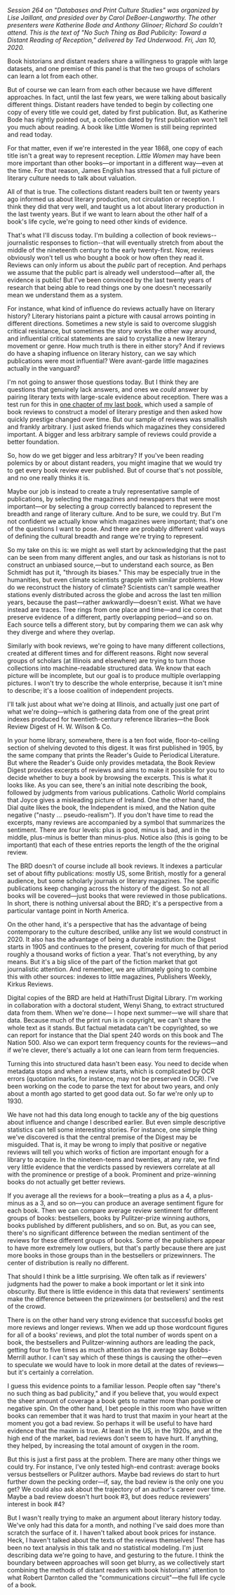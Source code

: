 *Session 264 on "Databases and Print Culture Studies" was organized by Lise Jaillant, and presided over by Carol DeBoer-Langworthy. The other presenters were Katherine Bode and Anthony Glinoer; Richard So couldn't attend. This is the text of "No Such Thing as Bad Publicity: Toward a Distant Reading of Reception," delivered by Ted Underwood. Fri, Jan 10, 2020.*

Book historians and distant readers share a willingness to grapple with large datasets, and one premise of this panel is that the two groups of scholars can learn a lot from each other.

But of course we can learn from each other because we have different approaches. In fact, until the last few years, we were talking about basically different things. Distant readers have tended to begin by collecting one copy of every title we could get, dated by first publication. But, as Katherine Bode has rightly pointed out, a collection dated by first publication won't tell you much about reading. A book like Little Women is still being reprinted and read today.

For that matter, even if we're interested in the year 1868, one copy of each title isn't a great way to represent reception. *Little Women* may have been more important than other books—or important in a different way—even at the time. For that reason, James English has stressed that a full picture of literary culture needs to talk about valuation.

All of that is true. The collections distant readers built ten or twenty years ago informed us about literary production, not circulation or reception. I think they did that very well, and taught us a lot about literary production in the last twenty years. But if we want to learn about the other half of a book's life cycle, we're going to need other kinds of evidence.

That's what I'll discuss today. I'm building a collection of book reviews--journalistic responses to fiction--that will eventually stretch from about the middle of the nineteenth century to the early twenty-first. Now, reviews obviously won't tell us who bought a book or how often they read it. Reviews can only inform us about the *public* part of reception. And perhaps we assume that the public part is already well understood—after all, the evidence is public! But I've been convinced by the last twenty years of research that being able to read things one by one doesn't necessarily mean we understand them as a system.

For instance, what kind of influence do reviews actually have on literary history? Literary historians paint a picture with causal arrows pointing in different directions. Sometimes a new style is said to overcome sluggish critical resistance, but sometimes the story works the other way around, and influential critical statements are said to crystallize a new literary movement or genre. How much truth is there in either story? And if reviews do have a shaping influence on literary history, can we say which publications were most influential? Were avant-garde little magazines actually in the vanguard?

I'm not going to answer those questions today. But I think they are questions that genuinely lack answers, and ones we *could* answer by pairing literary texts with large-scale evidence about reception. There was a test run for this in [one chapter of my last book,](https://www.press.uchicago.edu/ucp/books/book/chicago/D/bo35853783.html) which used a sample of book reviews to construct a model of literary prestige and then asked how quickly prestige changed over time. But our sample of reviews was smallish and frankly arbitrary. I just asked friends which magazines they considered important. A bigger and less arbitrary sample of reviews could provide a better foundation.

So, how do we get bigger and less arbitrary? If you've been reading polemics by or about distant readers, you might imagine that we would try to get every book review ever published. But of course that's not possible, and no one really thinks it is.

Maybe our job is instead to create a truly representative sample of publications, by selecting the magazines and newspapers that were most important—or by selecting a group correctly balanced to represent the breadth and range of literary culture. And to be sure, we could try. But I'm not confident we actually know which magazines were important; that's one of the questions I want to pose. And there are probably different valid ways of defining the cultural breadth and range we're trying to represent.

So my take on this is: we might as well start by acknowledging that the past can be seen from many different angles, and our task as historians is not to construct an unbiased source,—but to understand each source, as Ben Schmidt has put it, "through its biases." This may be especially true in the humanities, but even climate scientists grapple with similar problems. How do we reconstruct the history of climate? Scientists can't sample weather stations evenly distributed across the globe and across the last ten million years, because the past—rather awkwardly—doesn't exist. What we have instead are traces. Tree rings from one place and time—and ice cores that preserve evidence of a different, partly overlapping period—and so on. Each source tells a different story, but by comparing them we can ask why they diverge and where they overlap.

Similarly with book reviews, we're going to have many different collections, created at different times and for different reasons. Right now several groups of scholars (at Illinois and elsewhere) are trying to turn those collections into machine-readable structured data. We know that each picture will be incomplete, but our goal is to produce multiple overlapping pictures. I won't try to describe the whole enterprise, because it isn't mine to describe; it's a loose coalition of independent projects. 

I'll talk just about what we're doing at Illinois, and actually just one part of what we're doing—which is gathering data from one of the great print indexes produced for twentieth-century reference libraries—the Book Review Digest of H. W. Wilson & Co.

In your home library, somewhere, there is a ten foot wide, floor-to-ceiling section of shelving devoted to this digest. It was first published in 1905, by the same company that prints the Reader's Guide to Periodical Literature. But where the Reader's Guide only provides metadata, the Book Review Digest provides excerpts of reviews and aims to make it possible for you to decide whether to buy a book by browsing the excerpts. This is what it looks like. As you can see, there's an initial note describing the book, followed by judgments from various publications. Catholic World complains that Joyce gives a misleading picture of Ireland. One the other hand, the Dial quite likes the book, the Independent is mixed, and the Nation quite negative ("nasty ... pseudo-realism"). If you don't have time to read the excerpts, many reviews are accompanied by a symbol that summarizes the sentiment. There are four levels: plus is good, minus is bad, and in the middle, plus-minus is better than minus-plus. Notice also (this is going to be important) that each of these entries reports the length of the the original review.

The BRD doesn't of course include all book reviews. It indexes a particular set of about fifty publications: mostly US, some British, mostly for a general audience, but some scholarly journals or literary magazines. The specific publications keep changing across the history of the digest. So not all books will be covered—just books that were reviewed in those publications. In short, there is nothing universal about the BRD; it's a perspective from a particular vantage point in North America.

On the other hand, it's a perspective that has the advantage of being contemporary to the culture described, unlike any list we would construct in 2020. It also has the advantage of being a durable institution: the Digest starts in 1905 and continues to the present, covering for much of that period roughly a thousand works of fiction a year. That's not everything, by any means. But it's a big slice of the part of the fiction market that got journalistic attention. And remember, we are ultimately going to combine this with other sources: indexes to little magazines, Publishers Weekly, Kirkus Reviews.

Digital copies of the BRD are held at HathiTrust Digital Library. I'm working in collaboration with a doctoral student, Wenyi Shang, to extract structured data from them. When we're done— I hope next summer—we will share that data. Because much of the print run is in copyright, we can't share the whole text as it stands. But factual metadata can't be copyrighted, so we can report for instance that the Dial spent 240 words on this book and The Nation 500. Also we can export term frequency counts for the reviews—and if we're clever, there's actually a lot one can learn from term frequencies.

Turning this into structured data hasn't been easy. You need to decide when metadata stops and when a review starts, which is complicated by OCR errors (quotation marks, for instance, may not be preserved in OCR). I've been working on the code to parse the text for about two years, and only about a month ago started to get good data out. So far we're only up to 1930.

We have not had this data long enough to tackle any of the big questions about influence and change I described earlier. But even simple descriptive statistics can tell some interesting stories. For instance, one simple thing we've discovered is that the central premise of the Digest may be misguided. That is, it may be wrong to imply that positive or negative reviews will tell you which works of fiction are important enough for a library to acquire. In the nineteen-teens and twenties, at any rate, we find very little evidence that the verdicts passed by reviewers correlate at all with the prominence or prestige of a book. Prominent and prize-winning books do not actually get better reviews.

If you average all the reviews for a book—treating a plus as a 4, a plus-minus as a 3, and so on—you can produce an average sentiment figure for each book. Then we can compare average review sentiment for different groups of books: bestsellers, books by Pulitzer-prize winning authors, books published by different publishers, and so on. But, as you can see, there's no significant difference between the median sentiment of the reviews for these different groups of books. Some of the publishers appear to have more extremely low outliers, but that's partly because there are just more books in those groups than in the bestsellers or prizewinners. The center of distribution is really no different.

That should I think be a little surprising. We often talk as if reviewers' judgments had the power to make a book important or let it sink into obscurity. But there is little evidence in this data that reviewers' sentiments make the difference between the prizewinners (or bestsellers) and the rest of the crowd.

There is on the other hand very strong evidence that successful books get more reviews and longer reviews. When we add up those wordcount figures for all of a books' reviews, and plot the total number of words spent on a book, the bestsellers and Pulitzer-winning authors are leading the pack, getting four to five times as much attention as the average say Bobbs-Merrill author. I can't say which of these things is causing the other—even to speculate we would have to look in more detail at the dates of reviews—but it's certainly a correlation.

I guess this evidence points to a familiar lesson. People often say "there's no such thing as bad publicity," and if you believe that, you would expect the sheer amount of coverage a book gets to matter more than positive or negative spin. On the other hand, I bet people in this room who have written books can remember that it was hard to trust that maxim in your heart at the moment you got a bad review. So perhaps it will be useful to have hard evidence that the maxim is true. At least in the US, in the 1920s, and at the high end of the market, bad reviews don't seem to have hurt. If anything, they helped, by increasing the total amount of oxygen in the room.

But this is just a first pass at the problem. There are many other things we could try. For instance, I've only tested high-end contrast: average books versus bestsellers or Pulitzer authors. Maybe bad reviews do start to hurt further down the pecking order—if, say, the bad review is the only one you get? We could also ask about the trajectory of an author's career over time. Maybe a bad review doesn't hurt book #3, but does reduce reviewers' interest in book #4?

But I wasn't really trying to make an argument about literary history today. We've only had this data for a month, and nothing I've said does more than scratch the surface of it. I haven't talked about book prices for instance. Heck, I haven't talked about the texts of the reviews themselves! There has been no text analysis in this talk and no statistical modeling. I'm just describing data we're going to have, and gesturing to the future. I think the boundary between approaches will soon get blurry, as we collectively start combining the methods of distant readers with book historians' attention to what Robert Darnton called the "communications circuit"—the full life cycle of a book.

